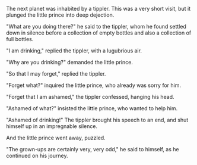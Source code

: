 The next planet was inhabited by a tippler. This was
a very short visit, but it plunged the little prince into
deep dejection.

"What are you doing there?" he said to the tippler,
whom he found settled down in silence before a
collection of empty bottles and also a collection of
full bottles.

"I am drinking," replied the tippler, with a lugubrious
air.

"Why are you drinking?" demanded the little prince.

"So that I may forget," replied the tippler.

"Forget what?" inquired the little prince, who already
was sorry for him.

"Forget that I am ashamed," the tippler confessed,
hanging his head.

"Ashamed of what?" insisted the little prince, who
wanted to help him.

"Ashamed of drinking!" The tippler brought his
speech to an end, and shut himself up in an
impregnable silence.

And the little prince went away, puzzled.

"The grown-ups are certainly very, very odd," he said
to himself, as he continued on his journey.
